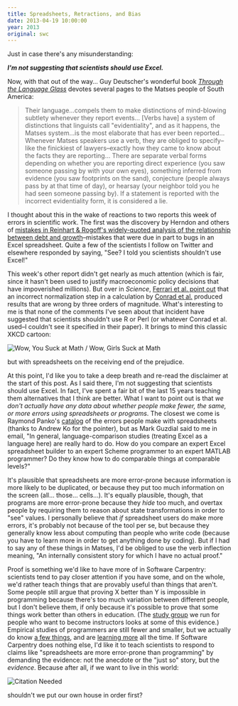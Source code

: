 ```yaml
---
title: Spreadsheets, Retractions, and Bias
date: 2013-04-19 10:00:00
year: 2013
original: swc
---
```

<p>Just in case there's any misunderstanding:</p>
<p class="center"><em><strong>I'm not suggesting that scientists should use Excel.</strong></em></p>
<p>Now, with that out of the way… Guy Deutscher's wonderful book <a href="http://www.amazon.com/Through-Language-Glass-Different-Languages/dp/0312610491/"><cite>Through the Language Glass</cite></a> devotes several pages to the Matses people of South America:</p>
<blockquote>Their language…compels them to make distinctions of mind-blowing subtlety whenever they report events… [Verbs have] a system of distinctions that linguists call "evidentiality", and as it happens, the Matses system…is the most elaborate that has ever been reported… Whenever Matses speakers use a verb, they are obliged to specify–like the finickiest of lawyers–exactly how they came to know about the facts they are reporting… There are separate verbal forms depending on whether you are reporting direct experience (you saw someone passing by with your own eyes), something inferred from evidence (you saw footprints on the sand), conjecture (people always pass by at that time of day), or hearsay (your neighbor told you he had seen someone passing by).  If a statement is reported with the incorrect evidentiality form, it is considered a lie.</blockquote>
<p>I thought about this in the wake of reactions to two reports this week of errors in scientific work.  The first was the discovery by Herndon and others of <a href="http://www.slate.com/blogs/moneybox/2013/04/16/reinhart_rogoff_coding_error_austerity_policies_founded_on_bad_coding.html">mistakes in Reinhart &amp; Rogoff's widely-quoted analysis of the relationship between debt and growth</a>–mistakes that were due in part to bugs in an Excel spreadsheet.  Quite a few of the scientists I follow on Twitter and elsewhere responded by saying, "See? I told you scientists shouldn't use Excel!"</p>
<p>This week's other report didn't get nearly as much attention (which is fair, since it hasn't been used to justify macroeconomic policy decisions that have impoverished millions).  But over in <cite>Science</cite>, <a href="http://www.sciencemag.org/content/340/6130/273.3.full">Ferrari et al. point out</a> that an incorrect normalization step in a calculation by <a href="http://www.sciencemag.org/content/337/6095/742.abstract">Conrad et al.</a> produced results that are wrong by three orders of magnitude. What's interesting to me is that none of the comments I've seen about that incident have suggested that scientists shouldn't use R or Perl (or whatever Conrad et al. used–I couldn't see it specified in their paper).  It brings to mind this classic XKCD cartoon:</p>
<p><img src="http://imgs.xkcd.com/comics/how_it_works.png" alt="Wow, You Suck at Math / Wow, Girls Suck at Math" class="centered"></p>
<p>but with spreadsheets on the receiving end of the prejudice.</p>
<p>At this point, I'd like you to take a deep breath and re-read the disclaimer at the start of this post.  As I said there, I'm not suggesting that scientists should use Excel. In fact, I've spent a fair bit of the last 15 years teaching them alternatives that I think are better.  What I want to point out is that <em>we don't actually have any data about whether people make fewer, the same, or more errors using spreadsheets or programs</em>.  The closest we come is Raymond Panko's <a href="http://panko.shidler.hawaii.edu/SSR/index.htm">catalog</a> of the errors people make with spreadsheets (thanks to Andrew Ko for the pointer), but as Mark Guzdial said to me in email, "In general, language-comparison studies (treating Excel as a language here) are really hard to do.  How do you compare an expert Excel spreadsheet builder to an expert Scheme programmer to an expert MATLAB programmer?  Do they know how to do comparable things at comparable levels?" </p>
<p>It's plausible that spreadsheets are more error-prone because information is more likely to be duplicated, or because they put too much information on the screen (all… those… cells…). It's equally plausible, though, that programs are more error-prone because they <em>hide</em> too much, and overtax people by requiring them to reason about state transformations in order to "see" values.  I personally believe that <em>if</em> spreadsheet users do make more errors, it's probably not because of the tool per se, but because they generally know less about computing than people who write code (because you have to learn more in order to get anything done by coding).  But if I had to say any of these things in Matses, I'd be obliged to use the verb inflection meaning, "An internally consistent story for which I have no actual proof."</p>
<p>Proof is something we'd like to have more of in Software Carpentry: scientists tend to pay closer attention if you have some, and on the whole, we'd rather teach things that are provably useful than things that aren't.  Some people still argue that proving X better than Y is impossible in programming because there's too much variation between different people, but I don't believe them, if only because it's possible to prove that some things work better than others in education.  (The <a href="{{site.training_url}}">study group</a> we run for people who want to become instructors looks at some of this evidence.)  Empirical studies of programmers are still fewer and smaller, but we actually do know <a href="http://www.amazon.com/Making-Software-Really-Works-Believe/dp/0596808321/">a few things</a>, and are <a href="http://neverworkintheory.org">learning more</a> all the time.  If Software Carpentry does nothing else, I'd like it to teach scientists to respond to claims like "spreadsheets are more error-prone than programming" by demanding the evidence: not the anecdote or the "just so" story, but the <em>evidence</em>.  Because after all, if we want to live in this world:</p>
<p><img src="http://imgs.xkcd.com/comics/wikipedian_protester.png" alt="Citation Needed" class="centered"></p>
<p>shouldn't we put our own house in order first?</p>
